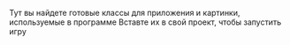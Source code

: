 Тут вы найдете готовые классы для приложения и картинки, используемые в программе
Вставте их в свой проект, чтобы запустить игру
